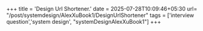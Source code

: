 +++
title = 'Design Url Shortener.'
date = 2025-07-28T10:09:46+05:30
url= "/post/systemdesign/AlexXuBook1/DesignUrlShortener"
tags = ['interview question','system design', "systemDesignAlexXuBook1"]
+++